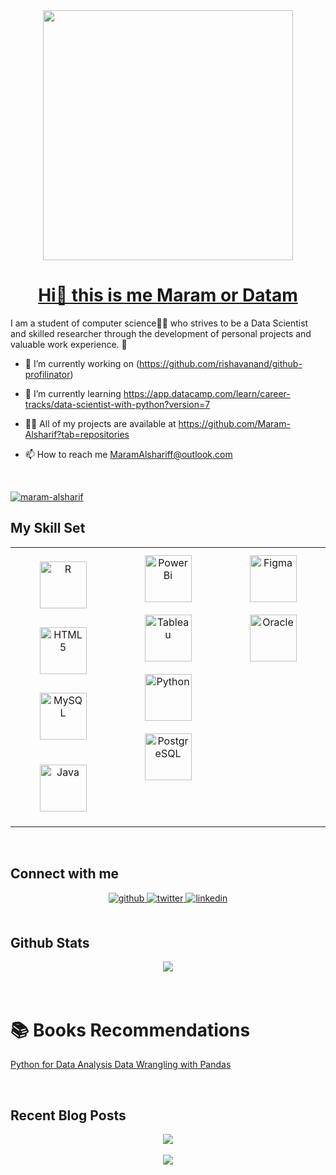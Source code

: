 <div align="center">
<img src="https://user-images.githubusercontent.com/107946222/208207337-8b3dae3d-339d-46e7-9858-e2c75d6d198c.gif" align="center" height="400" width="400" />
</div>  
  

# <ins><div align="center">Hi👋 this is me Maram or Datam </div></ins>  
  


I am a student of computer science👩‍💻 who strives to be a Data Scientist and skilled researcher through the development of personal projects and valuable work experience. 🚀  
  

- 🔭 I’m currently working on (https://github.com/rishavanand/github-profilinator)  
  

- 🌱 I’m currently learning https://app.datacamp.com/learn/career-tracks/data-scientist-with-python?version=7  
  

- 👨‍💻 All of my projects are available at https://github.com/Maram-Alsharif?tab=repositories  
  

- 📫 How to reach me MaramAlshariff@outlook.com  
  

<br/>  


<p align="left"> <a href="https://github.com/ryo-ma/github-profile-trophy"><img src="https://github-profile-trophy.vercel.app/?username=maram-alsharif" alt="maram-alsharif" /></a> </p>

## My Skill Set  
<table><tr><td valign="top" width="33%">

<div align="center">  
<a href="https://www.r-project.org/" target="_blank"><img style="margin: 20px" src="https://profilinator.rishav.dev/skills-assets/r.svg" alt="R" height="75" /></a>  
<a href="https://en.wikipedia.org/wiki/HTML5" target="_blank"><img style="margin: 10px" src="https://profilinator.rishav.dev/skills-assets/html5-original-wordmark.svg" alt="HTML5" height="75" /></a>  
<a href="https://www.mysql.com/" target="_blank"><img style="margin: 20px" src="https://profilinator.rishav.dev/skills-assets/mysql-original-wordmark.svg" alt="MySQL" height="75" /></a>  
<a href="https://www.java.com/" target="_blank"><img style="margin: 20px" src="https://profilinator.rishav.dev/skills-assets/java-original-wordmark.svg" alt="Java" height="75" /></a>  
</div>

</td><td valign="top" width="33%">

<div align="center">  
<a href="https://powerbi.microsoft.com/en-us/" target="_blank"><img style="margin: 10px" src="https://profilinator.rishav.dev/skills-assets/powerbi.png" alt="Power Bi" height="75" /></a>  
<a href="https://www.tableau.com/" target="_blank"><img style="margin: 10px" src="https://profilinator.rishav.dev/skills-assets/tableau.svg" alt="Tableau" height="75" /></a>  
<a href="https://www.python.org/" target="_blank"><img style="margin: 10px" src="https://profilinator.rishav.dev/skills-assets/python-original.svg" alt="Python" height="75" /></a>  
<a href="https://www.postgresql.org/" target="_blank"><img style="margin: 10px" src="https://profilinator.rishav.dev/skills-assets/postgresql-original-wordmark.svg" alt="PostgreSQL" height="75" /></a>  
</div>

</td><td valign="top" width="33%">

<div align="center">  
<a href="https://www.figma.com/" target="_blank"><img style="margin: 10px" src="https://profilinator.rishav.dev/skills-assets/figma-icon.svg" alt="Figma" height="75" /></a>  
<a href="https://www.oracle.com/in/index.html" target="_blank"><img style="margin: 10px" src="https://profilinator.rishav.dev/skills-assets/oracle-original.svg" alt="Oracle" height="75" /></a>  
</div>

</td></tr></table>  

<br/>  


## Connect with me  
<div align="center">
<a href="https://github.com/Maram-Alsharif" target="_blank">
<img src=https://img.shields.io/badge/github-%2324292e.svg?&style=for-the-badge&logo=github&logoColor=white alt=github style="margin-bottom: 5px;" />
</a>
<a href="https://twitter.com/Da__Maram" target="_blank">
<img src=https://img.shields.io/badge/twitter-%2300acee.svg?&style=for-the-badge&logo=twitter&logoColor=white alt=twitter style="margin-bottom: 5px;" />
</a>
<a href="https://linkedin.com/in/maram-alsharif" target="_blank">
<img src=https://img.shields.io/badge/linkedin-%231E77B5.svg?&style=for-the-badge&logo=linkedin&logoColor=white alt=linkedin style="margin-bottom: 5px;" />
</a>  
</div>  
  

<br/>  


## Github Stats  
<div align="center"><img src="https://github-readme-stats.vercel.app/api?username=maram-alsharif&theme=buefy&show_icons=true" align="center" /></div>  

<br/>  


<br/>  

# 📚 Books Recommendations

[Python for Data Analysis Data Wrangling with Pandas](https://github.com/Maram-Alsharif/data-science-books/blob/main/Python%20for%20Data%20Analysis%20Data%20Wrangling%20with%20Pandas%2C%20NumPy%2C%20and%20IPython%20(Wes%20McKinney)%20(z-lib.org).pdf)  
  

<br/>  






## Recent Blog Posts  

<div align="center"><img src="https://spotify-github-profile.vercel.app/api/view?uid=31iz7ygjdmvyampgmlbr26alhyu4&cover_image=true&theme=default&show_offline=false&background_color=121212" /></div>  

<br/>  
  
  


<div align="center">
<img src="https://komarev.com/ghpvc/?username=Maram-Alsharif&&style=flat-square" align="center" />
</div>  
  

<br/>  


<br />
